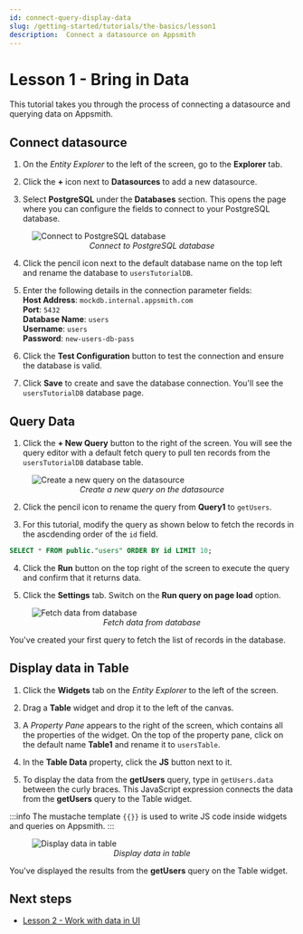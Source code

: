 ```yaml
---
id: connect-query-display-data
slug: /getting-started/tutorials/the-basics/lesson1
description:  Connect a datasource on Appsmith
---
```


# Lesson 1 - Bring in Data

This tutorial takes you through the process of connecting a datasource and querying data on Appsmith. 

## Connect datasource

1. On the *Entity Explorer* to the left of the screen, go to the **Explorer** tab.

2. Click the **+** icon next to **Datasources** to add a new datasource.

3. Select **PostgreSQL** under the **Databases** section. This opens the page where you can configure the fields to connect to your PostgreSQL database. 

<figure>
  <img src="/img/connect-to-postgreSQL-database.png" style= {{width:"100%", height:"auto"}} alt="Connect to PostgreSQL database"/>
  <figcaption align = "center"><i>Connect to PostgreSQL database</i></figcaption>
</figure>

4. Click the pencil icon next to the default database name on the top left and rename the database to `usersTutorialDB`.

5. Enter the following details in the connection parameter fields:<br/>
  **Host Address**: `mockdb.internal.appsmith.com` <br/>
  **Port**: `5432`<br/>
  **Database Name**: `users`<br/>
  **Username**: `users`<br/>
  **Password**: `new-users-db-pass`<br/>

6. Click the **Test Configuration** button to test the connection and ensure the database is valid.

7. Click **Save** to create and save the database connection. You'll see the `usersTutorialDB` database page.

## Query Data

1. Click the **+ New Query** button to the right of the screen. You will see the query editor with a default fetch query to pull ten records from the `usersTutorialDB` database table.

<figure>
  <img src="/img/create-new-query.png" style= {{width:"100%", height:"auto"}} alt="Create a new query on the datasource"/>
  <figcaption align = "center"><i>Create a new query on the datasource</i></figcaption>
</figure>

2. Click the pencil icon to rename the query from **Query1** to `getUsers`.

3. For this tutorial, modify the query as shown below to fetch the records in the ascdending order of the `id` field.

  ```sql
  SELECT * FROM public."users" ORDER BY id LIMIT 10;
  ```

4. Click the **Run** button on the top right of the screen to execute the query and confirm that it returns data.

5. Click the **Settings** tab. Switch on the **Run query on page load** option.

<figure>
  <img src="/img/fetch-data-query.png" style= {{width:"100%", height:"auto"}} alt="Fetch data from database"/>
  <figcaption align = "center"><i>Fetch data from database</i></figcaption>
</figure>

You've created your first query to fetch the list of records in the database.

## Display data in Table

1. Click the **Widgets** tab on the *Entity Explorer* to the left of the screen.

2. Drag a **Table** widget and drop it to the left of the canvas.

3. A *Property Pane* appears to the right of the screen, which contains all the properties of the widget. On the top of the property pane, click on the default name **Table1** and rename it to `usersTable`.

4. In the **Table Data** property, click the **JS** button next to it. 

5. To display the data from the **getUsers** query, type in `getUsers.data` between the curly braces. This JavaScript expression connects the data from the **getUsers** query to the Table widget.

:::info
The mustache template `{{}}` is used to write JS code inside widgets and queries on Appsmith.
:::

<figure>
  <img src="/img/display-data-in-table.png" style= {{width:"100%", height:"auto"}} alt="Display data in table"/>
  <figcaption align = "center"><i>Display data in table</i></figcaption>
</figure>

You've displayed the results from the **getUsers** query on the Table widget.

## Next steps
- [Lesson 2 - Work with data in UI](/getting-started/tutorials/the-basics/lesson2)